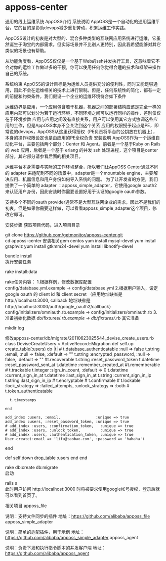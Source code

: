 # apposs-center
通用的线上运维系统
AppOSS介绍
系统说明
AppOSS是一个自动化的通用运维平台，它的目的是协助devops减少重复劳动，积累运维工作实践。

AppOSS设计的初衷是对大型的、混合多种类型的互联网应用系统进行运维，它虽然诞生于淘宝的内部需求，但实际场景并不比别人更特别，因此我希望能够对其它类似的场景也有帮助。

从功能角度看，AppOSS仅仅是一个基于Web的ssh并发执行工具，这意味着它不会对你的运维工作做过多的干预，你可以使用任何你觉得合适的技术和框架来操作自己的系统。

系统约束
AppOSS的设计目标是为运维人员提供充分的便利性，同时又能足够通用，因此不会在运维相关的技术上进行限制。但是，任何系统性的简化，都有一定的前提和约束条件，我们假设一个企业的运维环境符合如下条件

运维边界是应用，一个应用包含若干机器，机器之间的部署结构应该是完全一样的
应用内部可以划分为若干运行环境，不同环境之间可以运行同样的操作，差别仅仅在于环境参数
应用与应用之间没有直接关系，用户可以使用其它方式协调这些应用的工作，但是AppOSS本身不会关注到这个关系
应用的权限授予起点是PE，即常说的devops，AppOSS从这里获得授权（PE负责将平台的公钥放在机器上），本身的操作权限设定也是由应用的PE全权负责
安装说明
AppOSS作为一个运维自动化平台，主要包括两个部分：Center 和 Agent。前者是一个基于Ruby on Rails的 web 应用，后者是一个基于 erlang 的并发 ssh 处理进程，这个项目是center部分，其它部分请参看后面的相关项目。

运维平台本身需要与实际的工作环境整合，所以我们让AppOSS Center通过不同的 adapter 来适配到不同的场景中，adapter是一个mountable engine，主要解决应用、机器信息和用户身份如何导入系统的问题。
为了让开发者的方便，我们提供了一个简单的 adapter ：apposs_simple_adapter，它使用google oauth2来认证用户身份，因此安装时你需要设置好用于认证的google oauth参数。

支持多个不同的oauth provider通常不是大型互联网企业的需求，因此不是我们的初衷，但是如果你需要这样做，可以看看apposs_simple_adapter这个项目，修改它即可。

安装步骤
获取项目代码，进入项目目录

git clone https://github.com/getmonitor/apposs-center.git   
cd apposs-center
安装相关gem
centos
yum install mysql-devel
yum install graphviz
yum install gtkmm24-devel
yum install libnotify-devel


bundle install  
执行安装任务

rake install:data

rake任务内容：
  1.根据样例，修改数据库配置  
    config/database.yml.example -> config/database.yml
  2.根据用户输入，设定 google oauth 的 client id 和 client secret
  （应用地址缺省是 http://localhost:3000, callback 地址缺省是 http://localhost:3000/auth/google_oauth2/callback）   
    config/initializers/omniauth.rb.example -> config/initializers/omniauth.rb
  3.准备初始化数据
    db/fixtures/*.rb.example -> db/fixtures/*.rb
其它准备

mkdir log  

修改apposs-center/db/migrate/20110623025544_devise_create_users.rb
class DeviseCreateUsers < ActiveRecord::Migration
  def self.up
    create_table(:users) do |t|
    # t.database_authenticatable :null => false
    t.string :email, :null => false, :default => ""
    t.string :encrypted_password, :null => false, :default => ""
    #t.recoverable
    t.string   :reset_password_token
    t.datetime :reset_password_sent_at
    t.datetime :remember_created_at
    #t.rememberable
    # t.trackable
    t.integer  :sign_in_count, :default => 0
    t.datetime :current_sign_in_at
    t.datetime :last_sign_in_at
    t.string   :current_sign_in_ip
    t.string   :last_sign_in_ip
      # t.encryptable
      # t.confirmable
      # t.lockable :lock_strategy => :failed_attempts, :unlock_strategy => :both
      # t.token_authenticatable


      t.timestamps

    end

    add_index :users, :email,                :unique => true
    add_index :users, :reset_password_token, :unique => true
    # add_index :users, :confirmation_token,   :unique => true
    # add_index :users, :unlock_token,         :unique => true
    # add_index :users, :authentication_token, :unique => true
    User.create(:email => 'lifu@taobao.com', :password => 'hahaha')
  end

  def self.down
    drop_table :users
  end
end


rake db:create db:migrate   
启动

rails s  
此时用户访问 http://localhost:3000 时将被要求使用google帐号授权，登录后就可以看到首页了。

相关项目
apposs_file

说明：支持文件同步的插件
地址：https://github.com/alibaba/apposs_file
apposs_simple_adapter

说明：简单的适配插件，用于示例
地址：https://github.com/alibaba/apposs_simple_adapter
apposs_agent

说明：负责下发和执行指令脚本的并发客户端
地址：https://github.com/alibaba/apposs_agent
